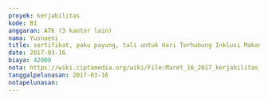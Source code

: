 ```yaml
---
proyek: kerjabilitas
kode: B1
anggaran: ATK (3 kantor lain)
nama: Yusnaeni
title: sertifikat, paku payung, tali untuk Hari Terhubung Inklusi Makassar
date: 2017-03-16
biaya: 42000
nota: https://wiki.ciptamedia.org/wiki/File:Maret_16_2017_kerjabilitas_B1_beli_ATK_neni.jpg
tanggalpelunasan: 2017-03-16
notapelunasan:
---
```

